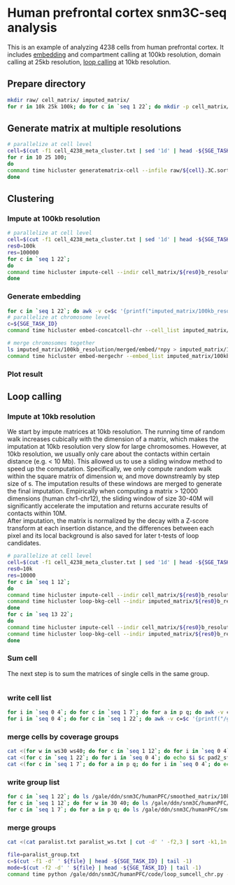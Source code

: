 # Human prefrontal cortex snm3C-seq analysis
This is an example of analyzing 4238 cells from human prefrontal cortex. It includes [embedding](#clustering) and compartment calling at 100kb resolution, domain calling at 25kb resolution, [loop calling](#loop-calling) at 10kb resolution.
## Prepare directory
```bash
mkdir raw/ cell_matrix/ imputed_matrix/
for r in 10k 25k 100k; do for c in `seq 1 22`; do mkdir -p cell_matrix/${r}b_resolution/chr${c}/; mkdir -p imputed_matrix/${r}b_resolution/chr${c}/; done; mkdir imputed_matrix/${r}b_resolution/merged/; done
```
## Generate matrix at multiple resolutions
```bash
# parallelize at cell level
cell=$(cut -f1 cell_4238_meta_cluster.txt | sed '1d' | head -${SGE_TASK_ID} | tail -1)
for r in 10 25 100; 
do
command time hicluster generatematrix-cell --infile raw/${cell}.3C.sorted_contacts.txt.gz --outdir cell_matrix/${r}kb_resolution/ --chrom_file /gale/netapp/home/zhoujt/genome/hg19/hg19.autosomal.chrom.sizes --res ${r}000 --cell ${cell} --chr1 1 --pos1 2 --chr2 3 --pos2 4;
done
```
## Clustering
### Impute at 100kb resolution
```bash
# parallelize at cell level
cell=$(cut -f1 cell_4238_meta_cluster.txt | sed '1d' | head -${SGE_TASK_ID} | tail -1)
res0=100k
res=100000
for c in `seq 1 22`; 
do 
command time hicluster impute-cell --indir cell_matrix/${res0}b_resolution/chr${c}/ --outdir imputed_matrix/${res0}b_resolution/chr${c}/ --cell ${cell} --chrom ${c} --res ${res} --pad 1 --chrom_file hg19.autosomal.chrom.sizes; 
done
```
### Generate embedding
```bash
for c in `seq 1 22`; do awk -v c=$c '{printf("imputed_matrix/100kb_resolution/chr%s/%s_chr%s_pad1_std1_rp0.5_sqrtvc.hdf5\n",c,$1,c)}' cell_4238_meta_cluster.txt > imputed_matrix/100kb_resolution/filelist/imputelist_pad1_std1_rp0.5_sqrtvc_chr${c}.txt; echo $c; done
# parallelize at chromosome level
c=${SGE_TASK_ID}
command time hicluster embed-concatcell-chr --cell_list imputed_matrix/100kb_resolution/filelist/imputelist_pad1_std1_rp0.5_sqrtvc_chr${c}.txt --outprefix imputed_matrix/100kb_resolution/merged/embed/pad1_std1_rp0.5_sqrtvc_chr${c} --res ${res}

# merge chromosomes together
ls imputed_matrix/100kb_resolution/merged/embed/*npy > imputed_matrix/100kb_resolution/filelist/embedlist_pad1_std1_rp0.5_sqrtvc.txt
command time hicluster embed-mergechr --embed_list imputed_matrix/100kb_resolution/filelist/embedlist_pad1_std1_rp0.5_sqrtvc.txt --outprefix imputed_matrix/100kb_resolution/merged/embed/pad1_std1_rp0.5_sqrtvc
```
### Plot result

## Loop calling
### Impute at 10kb resolution
We start by impute matrices at 10kb resolution. The running time of random walk increases cubically with the dimension of a matrix, which makes the imputation at 10kb resolution very slow for large chromosomes. However, at 10kb resolution, we usually only care about the contacts within certain distance (e.g. < 10 Mb). This allowed us to use a sliding window method to speed up the computation. Specifically, we only compute random walk within the square matrix of dimension w, and move downstreamly by step size of s. The imputation results of these windows are merged to generate the final imputation. Empirically when computing a matrix > 12000 dimensions (human chr1-chr12), the sliding window of size 30-40M will significantly accelerate the imputation and returns accurate results of contacts within 10M.  
After imputation, the matrix is normalized by the decay with a Z-score transform at each insertion distance, and the differences between each pixel and its local background is also saved for later t-tests of loop candidates.
```bash
# parallelize at cell level
cell=$(cut -f1 cell_4238_meta_cluster.txt | sed '1d' | head -${SGE_TASK_ID} | tail -1)
res0=10k
res=10000
for c in `seq 1 12`; 
do 
command time hicluster impute-cell --indir cell_matrix/${res0}b_resolution/chr${c}/ --outdir imputed_matrix/${res0}b_resolution/chr${c}/ --cell ${cell} --chrom ${c} --res ${res} --chrom_file hg19.autosomal.chrom.sizes --pad 2 --output_dist 10050000 --window_size 30000000 --step_size 10000000 --mode pad2_std1_rp0.5_sqrtvc; 
command time hicluster loop-bkg-cell --indir imputed_matrix/${res0}b_resolution/ --cell ${cell} --chrom ${c} --res ${res} --impute_mode pad2_std1_rp0.5_sqrtvc; 
done
for c in `seq 13 22`; 
do 
command time hicluster impute-cell --indir cell_matrix/${res0}b_resolution/chr${c}/ --outdir imputed_matrix/${res0}b_resolution/chr${c}/ --cell ${cell} --chrom ${c} --res ${res} --chrom_file hg19.autosomal.chrom.sizes --pad 2 --output_dist 10050000 --mode pad2_std1_rp0.5_sqrtvc; 
command time hicluster loop-bkg-cell --indir imputed_matrix/${res0}b_resolution/ --cell ${cell} --chrom ${c} --res ${res} --impute_mode pad2_std1_rp0.5_sqrtvc; 
done
```
### Sum cell
The next step is to sum the matrices of single cells in the same group.
```

```

### write cell list
```bash
for i in `seq 0 4`; do for c in `seq 1 7`; do for a in p q; do awk -v c=$c$a '{printf("/gale/ddn/snm3C/humanPFC/smoothed_matrix/10kb_resolution/chr%s/%s_chr%s_pad2_std1_rp0.5_sqrtvc\n",c,$1,c)}' celllist_covgroup${i}.txt > L23_covgroup${i}_pad2_std1_rp0.5_sqrtvc_chr${c}${a}_looplist.txt; done; done; done
for i in `seq 0 4`; do for c in `seq 1 22`; do awk -v c=$c '{printf("/gale/ddn/snm3C/humanPFC/smoothed_matrix/10kb_resolution/chr%s/%s_chr%s_pad2_std1_rp0.5_sqrtvc\n",c,$1,c)}' celllist_covgroup${i}.txt > L23_covgroup${i}_pad2_std1_rp0.5_sqrtvc_chr${c}_looplist.txt; done; done
```
### merge cells by coverage groups
```bash
cat <(for w in ws30 ws40; do for c in `seq 1 12`; do for i in `seq 0 4`; do echo $i $c pad2_std1_rp0.5_${w}; done; done; done) | sort -k2,2n -k1,1rn > paralist_ws.txt 
cat <(for c in `seq 1 22`; do for i in `seq 0 4`; do echo $i $c pad2_std1_rp0.5_sqrtvc; done; done) | sort -k2,2n -k1,1rn > paralist.txt 
cat <(for c in `seq 1 7`; do for a in p q; do for i in `seq 0 4`; do echo $i ${c}${a} pad2_std1_rp0.5_sqrtvc; done; done; done) | sort -k2,2 -k1,1rn > paralist_split.txt 
```
### write group list
```bash
for c in `seq 1 22`; do ls /gale/ddn/snm3C/humanPFC/smoothed_matrix/10kb_resolution/merged/L23_covgroup?_pad2_std1_rp0.5_sqrtvc_dist_trim/L23_covgroup?_pad2_std1_rp0.5_sqrtvc_dist_trim_chr${c}.hdf5 | sed 's/.hdf5//g' > filelist/L23_pad2_std1_rp0.5_sqrtvc_chr${c}_grouplist.txt; done
for c in `seq 1 12`; do for w in 30 40; do ls /gale/ddn/snm3C/humanPFC/smoothed_matrix/10kb_resolution/merged/L23_covgroup?_pad2_std1_rp0.5_ws${w}_dist_trim/L23_covgroup?_pad2_std1_rp0.5_ws${w}_dist_trim_chr${c}.hdf5 | sed 's/.hdf5//g' > filelist/L23_pad2_std1_rp0.5_ws${w}_chr${c}_grouplist.txt; done; done
for c in `seq 1 7`; do for a in p q; do ls /gale/ddn/snm3C/humanPFC/smoothed_matrix/10kb_resolution/merged/L23_covgroup?_pad2_std1_rp0.5_sqrtvc_dist_trim/L23_covgroup?_pad2_std1_rp0.5_sqrtvc_dist_trim_chr${c}${a}.hdf5 | sed 's/.hdf5//g' > filelist/L23_pad2_std1_rp0.5_sqrtvc_chr${c}${a}_grouplist.txt; done; done
```
### merge groups
```bash
cat <(cat paralist.txt paralist_ws.txt | cut -d' ' -f2,3 | sort -k1,1n -k2,2 -u) <(cat paralist_split.txt | cut -d' ' -f2,3 | sort -k1,1 -k2,2 -u) > paralist_group.txt

file=paralist_group.txt
c=$(cut -f1 -d' ' ${file} | head -${SGE_TASK_ID} | tail -1)
mode=$(cut -f2 -d' ' ${file} | head -${SGE_TASK_ID} | tail -1)
command time python /gale/ddn/snm3C/humanPFC/code/loop_sumcell_chr.py --cell_list /gale/ddn/snm3C/humanPFC/smoothed_matrix/10kb_resolution/filelist/L23_${mode}_chr${c}_looplist.txt --group_list /gale/ddn/snm3C/humanPFC/smoothed_matrix/10kb_resolution/filelist/L23_${mode}_chr${c}_grouplist.txt --outprefix /gale/ddn/snm3C/humanPFC/smoothed_matrix/10kb_resolution/merged/L23_${mode}_dist_trim/L23_${mode}_dist_trim_chr${c} --res 10000
```

